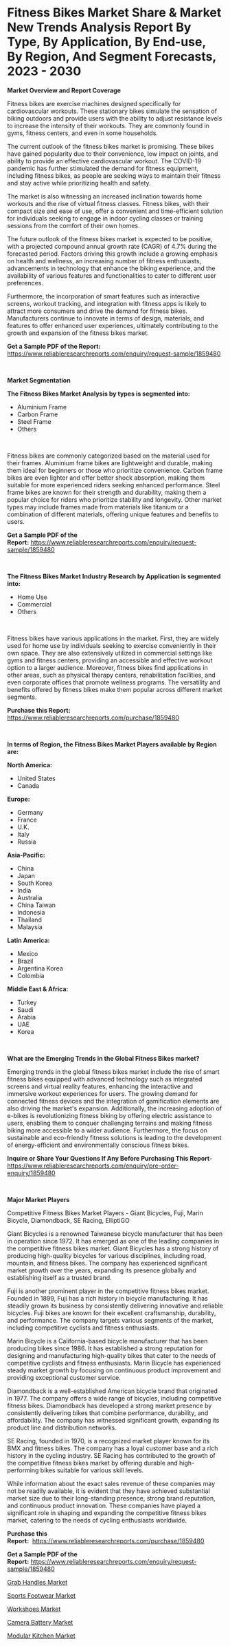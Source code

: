 <p><h1>Fitness Bikes Market Share & Market New Trends Analysis Report By Type, By Application, By End-use, By Region, And Segment Forecasts, 2023 - 2030</h1></p><p><strong>Market Overview and Report Coverage</strong></p>
<p><p>Fitness bikes are exercise machines designed specifically for cardiovascular workouts. These stationary bikes simulate the sensation of biking outdoors and provide users with the ability to adjust resistance levels to increase the intensity of their workouts. They are commonly found in gyms, fitness centers, and even in some households.</p><p>The current outlook of the fitness bikes market is promising. These bikes have gained popularity due to their convenience, low impact on joints, and ability to provide an effective cardiovascular workout. The COVID-19 pandemic has further stimulated the demand for fitness equipment, including fitness bikes, as people are seeking ways to maintain their fitness and stay active while prioritizing health and safety.</p><p>The market is also witnessing an increased inclination towards home workouts and the rise of virtual fitness classes. Fitness bikes, with their compact size and ease of use, offer a convenient and time-efficient solution for individuals seeking to engage in indoor cycling classes or training sessions from the comfort of their own homes.</p><p>The future outlook of the fitness bikes market is expected to be positive, with a projected compound annual growth rate (CAGR) of 4.7% during the forecasted period. Factors driving this growth include a growing emphasis on health and wellness, an increasing number of fitness enthusiasts, advancements in technology that enhance the biking experience, and the availability of various features and functionalities to cater to different user preferences.</p><p>Furthermore, the incorporation of smart features such as interactive screens, workout tracking, and integration with fitness apps is likely to attract more consumers and drive the demand for fitness bikes. Manufacturers continue to innovate in terms of design, materials, and features to offer enhanced user experiences, ultimately contributing to the growth and expansion of the fitness bikes market.</p></p>
<p><strong>Get a Sample PDF of the Report:</strong> <a href="https://www.reliableresearchreports.com/enquiry/request-sample/1859480">https://www.reliableresearchreports.com/enquiry/request-sample/1859480</a></p>
<p>&nbsp;</p>
<p><strong>Market Segmentation</strong></p>
<p><strong>The Fitness Bikes Market Analysis by types is segmented into:</strong></p>
<p><ul><li>Aluminium Frame</li><li>Carbon Frame</li><li>Steel Frame</li><li>Others</li></ul></p>
<p>&nbsp;</p>
<p><p>Fitness bikes are commonly categorized based on the material used for their frames. Aluminium frame bikes are lightweight and durable, making them ideal for beginners or those who prioritize convenience. Carbon frame bikes are even lighter and offer better shock absorption, making them suitable for more experienced riders seeking enhanced performance. Steel frame bikes are known for their strength and durability, making them a popular choice for riders who prioritize stability and longevity. Other market types may include frames made from materials like titanium or a combination of different materials, offering unique features and benefits to users.</p></p>
<p><strong>Get a Sample PDF of the Report:</strong>&nbsp;<a href="https://www.reliableresearchreports.com/enquiry/request-sample/1859480">https://www.reliableresearchreports.com/enquiry/request-sample/1859480</a></p>
<p>&nbsp;</p>
<p><strong>The Fitness Bikes Market Industry Research by Application is segmented into:</strong></p>
<p><ul><li>Home Use</li><li>Commercial</li><li>Others</li></ul></p>
<p>&nbsp;</p>
<p><p>Fitness bikes have various applications in the market. First, they are widely used for home use by individuals seeking to exercise conveniently in their own space. They are also extensively utilized in commercial settings like gyms and fitness centers, providing an accessible and effective workout option to a larger audience. Moreover, fitness bikes find applications in other areas, such as physical therapy centers, rehabilitation facilities, and even corporate offices that promote wellness programs. The versatility and benefits offered by fitness bikes make them popular across different market segments.</p></p>
<p><strong>Purchase this Report:</strong>&nbsp; <a href="https://www.reliableresearchreports.com/purchase/1859480">https://www.reliableresearchreports.com/purchase/1859480</a></p>
<p>&nbsp;</p>
<p><strong>In terms of Region, the Fitness Bikes Market Players available by Region are:</strong></p>
<p>
    <p> <strong> North America: </strong>
        <ul>
            <li>United States</li>
            <li>Canada</li>
        </ul>
        </p> 
    <p> <strong> Europe: </strong>
        <ul>
            <li>Germany</li>
            <li>France</li>
            <li>U.K.</li>
            <li>Italy</li>
            <li>Russia</li>
        </ul>
        </p> 
    <p> <strong> Asia-Pacific: </strong>
        <ul>
            <li>China</li>
            <li>Japan</li>
            <li>South Korea</li>
            <li>India</li>
            <li>Australia</li>
            <li>China Taiwan</li>
            <li>Indonesia</li>
            <li>Thailand</li>
            <li>Malaysia</li>
        </ul>
        </p> 
    <p> <strong> Latin America: </strong>
        <ul>
            <li>Mexico</li>
            <li>Brazil</li>
            <li>Argentina Korea</li>
            <li>Colombia</li>
        </ul>
        </p> 
    <p> <strong> Middle East & Africa: </strong>
        <ul>
            <li>Turkey</li>
            <li>Saudi</li>
            <li>Arabia</li>
            <li>UAE</li>
            <li>Korea</li>
        </ul>
    </p>
    </p>
<p>&nbsp;</p>
<p><strong>What are the Emerging Trends in the Global Fitness Bikes market?</strong></p>
<p><p>Emerging trends in the global fitness bikes market include the rise of smart fitness bikes equipped with advanced technology such as integrated screens and virtual reality features, enhancing the interactive and immersive workout experiences for users. The growing demand for connected fitness devices and the integration of gamification elements are also driving the market's expansion. Additionally, the increasing adoption of e-bikes is revolutionizing fitness biking by offering electric assistance to users, enabling them to conquer challenging terrains and making fitness biking more accessible to a wider audience. Furthermore, the focus on sustainable and eco-friendly fitness solutions is leading to the development of energy-efficient and environmentally conscious fitness bikes.</p></p>
<p><strong>Inquire or Share Your Questions If Any Before Purchasing This Report</strong>- <a href="https://www.reliableresearchreports.com/enquiry/pre-order-enquiry/1859480">https://www.reliableresearchreports.com/enquiry/pre-order-enquiry/1859480</a></p>
<p>&nbsp;</p>
<p><strong>Major Market Players</strong></p>
<p><p>Competitive Fitness Bikes Market Players - Giant Bicycles, Fuji, Marin Bicycle, Diamondback, SE Racing, ElliptiGO</p><p>Giant Bicycles is a renowned Taiwanese bicycle manufacturer that has been in operation since 1972. It has emerged as one of the leading companies in the competitive fitness bikes market. Giant Bicycles has a strong history of producing high-quality bicycles for various disciplines, including road, mountain, and fitness bikes. The company has experienced significant market growth over the years, expanding its presence globally and establishing itself as a trusted brand.</p><p>Fuji is another prominent player in the competitive fitness bikes market. Founded in 1899, Fuji has a rich history in bicycle manufacturing. It has steadily grown its business by consistently delivering innovative and reliable bicycles. Fuji bikes are known for their excellent craftsmanship, durability, and performance. The company targets various segments of the market, including competitive cyclists and fitness enthusiasts.</p><p>Marin Bicycle is a California-based bicycle manufacturer that has been producing bikes since 1986. It has established a strong reputation for designing and manufacturing high-quality bikes that cater to the needs of competitive cyclists and fitness enthusiasts. Marin Bicycle has experienced steady market growth by focusing on continuous product improvement and providing exceptional customer service.</p><p>Diamondback is a well-established American bicycle brand that originated in 1977. The company offers a wide range of bicycles, including competitive fitness bikes. Diamondback has developed a strong market presence by consistently delivering bikes that combine performance, durability, and affordability. The company has witnessed significant growth, expanding its product line and distribution networks.</p><p>SE Racing, founded in 1970, is a recognized market player known for its BMX and fitness bikes. The company has a loyal customer base and a rich history in the cycling industry. SE Racing has contributed to the growth of the competitive fitness bikes market by offering durable and high-performing bikes suitable for various skill levels.</p><p>While information about the exact sales revenue of these companies may not be readily available, it is evident that they have achieved substantial market size due to their long-standing presence, strong brand reputation, and continuous product innovation. These companies have played a significant role in shaping and expanding the competitive fitness bikes market, catering to the needs of cycling enthusiasts worldwide.</p></p>
<p><strong>Purchase this Report:</strong>&nbsp;&nbsp;<a href="https://www.reliableresearchreports.com/purchase/1859480">https://www.reliableresearchreports.com/purchase/1859480</a></p>
<p></p>
<p><strong>Get a Sample PDF of the Report:</strong>&nbsp;<a href="https://www.reliableresearchreports.com/enquiry/request-sample/1859480">https://www.reliableresearchreports.com/enquiry/request-sample/1859480</a></p>
<p><p><a href="https://medium.com/@jasperkuhic2023/grab-handles-nbsp-market-focuses-on-market-share-size-and-projected-forecast-till-2030-dc59664a3182">Grab Handles Market</a></p><p><a href="https://medium.com/@nicosmitham/sports-footwear-market-trends-forecast-and-competitive-analysis-to-2030-788d7424a1be">Sports Footwear Market</a></p><p><a href="https://medium.com/@edenkrajcik/workshoes-market-analysis-its-cagr-market-segmentation-and-global-industry-overview-cc050a5c3b4b">Workshoes Market</a></p><p><a href="https://medium.com/@pauladams6h/camera-battery-market-the-key-to-successful-business-strategy-forecast-till-2030-077349eae6af">Camera Battery Market</a></p><p><a href="https://medium.com/@queenlittle95/modular-kitchen-market-size-reveals-the-best-marketing-channels-in-global-industry-275d5c1e39c6">Modular Kitchen Market</a></p></p>